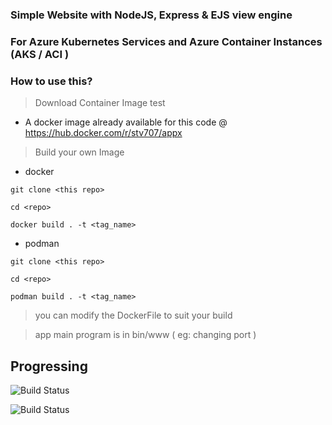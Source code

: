 ### Simple Website with NodeJS, Express & EJS view engine
### For Azure Kubernetes Services and Azure Container Instances (AKS / ACI )
### How to use this?

> Download Container Image test

* A docker image already available for this code @ https://hub.docker.com/r/stv707/appx

> Build your own Image 

* docker 
```
git clone <this repo>

cd <repo>

docker build . -t <tag_name>
```

* podman
```
git clone <this repo>

cd <repo>

podman build . -t <tag_name>

```

> you can modify the DockerFile to suit your build

> app main program is in bin/www ( eg: changing port )

## Progressing 



![Build Status](https://github.com/dotnet-architecture/eShopOnWeb/workflows/eShopOnWeb%20Build%20and%20Test/badge.svg)

![Build Status](https://github.com/stv707/app-x/actions/workflows/democonaz4002024/badge.svg)